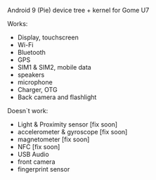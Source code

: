 Android 9 (Pie) device tree + kernel for Gome U7

Works:
  - Display, touchscreen
  - Wi-Fi
  - Bluetooth
  - GPS
  - SIM1 & SIM2, mobile data
  - speakers
  - microphone
  - Charger, OTG
  - Back camera and flashlight
  
Doesn`t work:
  - Light & Proximity sensor [fix soon]
  - accelerometer & gyroscope [fix soon]
  - magnetometer [fix soon]
  - NFC [fix soon]
  - USB Audio
  - front camera
  - fingerprint sensor
